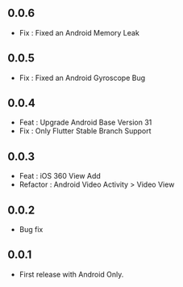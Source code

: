 ## 0.0.6

* Fix : Fixed an Android Memory Leak

## 0.0.5

* Fix : Fixed an Android Gyroscope Bug

## 0.0.4

* Feat : Upgrade Android Base Version 31
* Fix : Only Flutter Stable Branch Support

## 0.0.3

* Feat : iOS 360 View Add
* Refactor : Android Video Activity > Video View

## 0.0.2

* Bug fix

## 0.0.1

* First release with Android Only.

